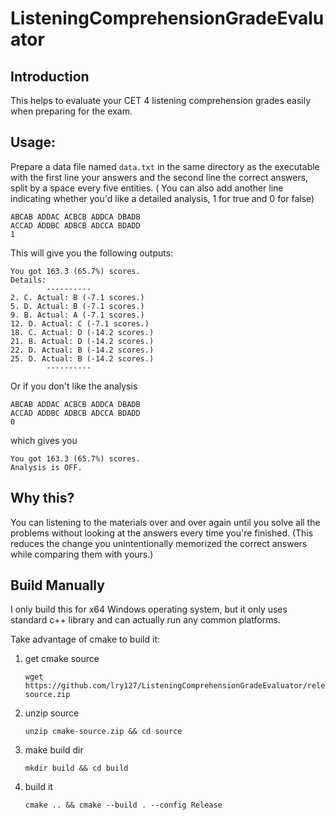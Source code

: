 # ListeningComprehensionGradeEvaluator

## Introduction

This helps to evaluate your CET 4 listening comprehension grades easily when preparing for the exam.

## Usage:

Prepare a data file named `data.txt` in the same directory as the executable with the first line your answers and the second line the correct answers, split by a space every five entities. ( You can also add another line indicating whether you'd like a detailed analysis, 1 for true and 0 for false)

```
ABCAB ADDAC ACBCB ADDCA DBADB
ACCAD ADDBC ADBCB ADCCA BDADD
1
```

This will give you the following outputs:

```
You got 163.3 (65.7%) scores.
Details:
        ----------
2. C. Actual: B (-7.1 scores.)
5. D. Actual: B (-7.1 scores.)
9. B. Actual: A (-7.1 scores.)
12. D. Actual: C (-7.1 scores.)
18. C. Actual: D (-14.2 scores.)
21. B. Actual: D (-14.2 scores.)
22. D. Actual: B (-14.2 scores.)
25. D. Actual: B (-14.2 scores.)
        ----------
```

Or if you don't like the analysis

```
ABCAB ADDAC ACBCB ADDCA DBADB
ACCAD ADDBC ADBCB ADCCA BDADD
0
```

which gives you

```
You got 163.3 (65.7%) scores.
Analysis is OFF.
```

## Why this?

You can listening to the materials over and over again until you solve all the problems without looking at the answers every time you're finished. (This reduces the change you unintentionally memorized the correct answers while comparing them with yours.)

## Build Manually

I only build this for x64 Windows operating system, but it only uses standard c++ library and can actually run any common platforms.

Take advantage of cmake to build it:

1. get cmake source
   
   ```
   wget https://github.com/lry127/ListeningComprehensionGradeEvaluator/releases/download/v1.0.0/cmake-source.zip
   ```

2. unzip source
   
   ```
   unzip cmake-source.zip && cd source
   ```

3. make build dir
   
   ```
   mkdir build && cd build 
   ```

4. build it
   
   ```
   cmake .. && cmake --build . --config Release
   ```
   
   